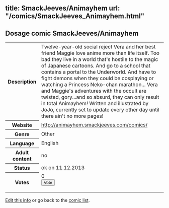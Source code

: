title: SmackJeeves/Animayhem
url: "/comics/SmackJeeves_Animayhem.html"
---
Dosage comic SmackJeeves/Animayhem
-----------------------------------------

<p id="msg"></p>
<script type="text/javascript">
if (window.location.search === '?edit_info_mail=sent_ok') {
  var elem = document.getElementById("msg");
  elem.innerHTML = 'Edited information sucessfully sent for review, which is usually done daily. Thanks!';
  elem.className = 'ok';
}
</script>
<table class="comicinfo">
<tr>
<th>Description</th><td>Twelve-year-old social reject Vera and her best friend Maggie love anime more than life itself. Too bad they live in a world that's hostile to the magic of Japanese cartoons. And go to a school that contains a portal to the Underworld. And have to fight demons when they could be cosplaying or watching a Princess Neko-chan marathon... Vera and Maggie's adventures with the occult are twisted, gory...and so absurd, they can only result in total Animayhem! Written and illustrated by JoJo, currently set to update every other day until there ain't no more pages!</td>
</tr>
<tr>
<th>Website</th><td><a href="http://animayhem.smackjeeves.com/comics/">http://animayhem.smackjeeves.com/comics/</a></td>
</tr>
<tr>
<th>Genre</th><td>Other</td>
</tr>
<tr>
<th>Language</th><td>English</td>
</tr>
<tr>
<th>Adult content</th><td>no</td>
</tr>
<tr>
<th>Status</th><td>ok on 11.12.2013</td>
</tr>
<tr>
<th>Votes</th><td>0
<form action="http://gaecounter.appspot.com/count/" method="POST">
<input name="name" type="hidden" value="SmackJeeves_Animayhem"/>
<input name="uid" type="hidden" id="voteuid" value=""/>
<input type="submit" value="Vote"/>
</form>
</td>
</tr>
</table>
<script type="text/javascript">
var ua = navigator.userAgent;
document.getElementById("voteuid").value = ua.replace(/[^a-zA-Z0-9\._:]/g , "_");;
</script>

[Edit this info](SmackJeeves_Animayhem_edit.html) or go back to the [comic list](../comic-index.html).
